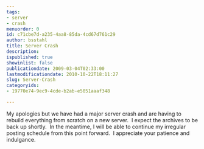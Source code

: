 ```yaml
---
tags:
- server
- crash
menuorder: 0
id: c71cbe7d-a235-4aa8-85da-4cd67d761c29
author: bsstahl
title: Server Crash
description: 
ispublished: true
showinlist: false
publicationdate: 2009-03-04T02:33:00
lastmodificationdate: 2010-10-22T18:11:27
slug: Server-Crash
categoryids:
- 19770e74-9ec9-4cde-b2ab-e5051aaaf348

---
```

My apologies but we have had a major server crash and are having to rebuild everything from scratch on a new server.  I expect the archives to be back up shortly.  In the meantime, I will be able to continue my irregular posting schedule from this point forward.  I appreciate your patience and indulgance.  
